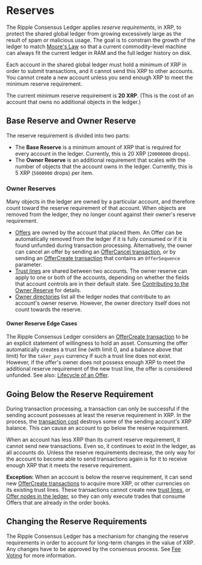 # Reserves #

The Ripple Consensus Ledger applies _reserve requirements_, in XRP, to protect the shared global ledger from growing excessively large as the result of spam or malicious usage. The goal is to constrain the growth of the ledger to match [Moore's Law](https://en.wikipedia.org/wiki/Moore's_law) so that a current commodity-level machine can always fit the current ledger in RAM and the full ledger history on disk.

Each account in the shared global ledger must hold a minimum of XRP in order to submit transactions, and it cannot send this XRP to other accounts. You cannot create a new account unless you send enough XRP to meet the minimum reserve requirement.

The current minimum reserve requirement is **20 XRP**. (This is the cost of an account that owns no additional objects in the ledger.)


## Base Reserve and Owner Reserve ##

The reserve requirement is divided into two parts:

* The **Base Reserve** is a minimum amount of XRP that is required for every account in the ledger. Currently, this is 20 XRP (`20000000` drops).
* The **Owner Reserve** is an additional requirement that scales with the number of objects that the account owns in the ledger. Currently, this is 5 XRP (`5000000` drops) per item.


### Owner Reserves ###

Many objects in the ledger are owned by a particular account, and therefore count toward the reserve requirement of that account. When objects are removed from the ledger, they no longer count against their owner's reserve requirement.

* [Offers](ripple-ledger.html#offer) are owned by the account that placed them. An Offer can be automatically removed from the ledger if it is fully consumed or if it is found unfunded during transaction processing. Alternatively, the owner can cancel an offer by sending an [OfferCancel transaction](transactions.html#offercancel), or by sending an [OfferCreate transaction](transactions.html#offercreate) that contains an `OfferSequence` parameter.
* [Trust lines](ripple-ledger.html#ripplestate) are shared between two accounts. The owner reserve can apply to one or both of the accounts, depending on whether the fields that account controls are in their default state. See [Contributing to the Owner Reserve](ripple-ledger.html#contributing-to-the-owner-reserve) for details.
* [Owner directories](ripple-ledger.html#directorynode) list all the ledger nodes that contribute to an account's owner reserve. However, the owner directory itself does not count towards the reserve.

#### Owner Reserve Edge Cases ####

The Ripple Consensus Ledger considers an [OfferCreate transaction](transactions.html#offercreate) to be an explicit statement of willingness to hold an asset. Consuming the offer automatically creates a trust line (with limit 0, and a balance above that limit) for the `taker_pays` currency if such a trust line does not exist. However, if the offer's owner does not possess enough XRP to meet the additional reserve requirement of the new trust line, the offer is considered unfunded. See also: [Lifecycle of an Offer](transactions.html#lifecycle-of-an-offer).



## Going Below the Reserve Requirement ##

During transaction processing, a transaction can only be successful if the sending account possesses at least the reserve requirement in XRP. In the process, the [transaction cost](tx-cost.html) destroys some of the sending account's XRP balance. This can cause an account to go below the reserve requirement.

When an account has less XRP than its current reserve requirement, it cannot send new transactions. Even so, it continues to exist in the ledger, as all accounts do. Unless the reserve requirements decrease, the only way for the account to become able to send transactions again is for it to receive enough XRP that it meets the reserve requirement.

**Exception:** When an account is below the reserve requirement, it can send new [OfferCreate transactions](transactions.html#offercreate) to acquire more XRP, or other currencies on its existing trust lines. These transactions cannot create new [trust lines](ripple-ledger.html#ripplestate), or [Offer nodes in the ledger](ripple-ledger.html#offer), so they can only execute trades that consume Offers that are already in the order books.


## Changing the Reserve Requirements ##

The Ripple Consensus Ledger has a mechanism for changing the reserve requirements in order to account for long-term changes in the value of XRP. Any changes have to be approved by the consensus process. See [Fee Voting](fee-voting.html) for more information.
